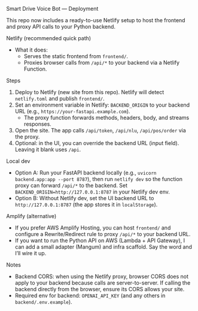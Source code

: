 Smart Drive Voice Bot — Deployment

This repo now includes a ready-to-use Netlify setup to host the frontend and proxy API calls to your Python backend.

Netlify (recommended quick path)
- What it does:
  - Serves the static frontend from `frontend/`.
  - Proxies browser calls from `/api/*` to your backend via a Netlify Function.

Steps
1) Deploy to Netlify (new site from this repo). Netlify will detect `netlify.toml` and publish `frontend/`.
2) Set an environment variable in Netlify: `BACKEND_ORIGIN` to your backend URL (e.g., `https://your-fastapi.example.com`).
   - The proxy function forwards methods, headers, body, and streams responses.
3) Open the site. The app calls `/api/token`, `/api/nlu`, `/api/pos/order` via the proxy.
4) Optional: in the UI, you can override the backend URL (input field). Leaving it blank uses `/api`.

Local dev
- Option A: Run your FastAPI backend locally (e.g., `uvicorn backend.app:app --port 8787`), then run `netlify dev` so the function proxy can forward `/api/*` to the backend. Set `BACKEND_ORIGIN=http://127.0.0.1:8787` in your Netlify dev env.
- Option B: Without Netlify dev, set the UI backend URL to `http://127.0.0.1:8787` (the app stores it in `localStorage`).

Amplify (alternative)
- If you prefer AWS Amplify Hosting, you can host `frontend/` and configure a Rewrite/Redirect rule to proxy `/api/*` to your backend URL.
- If you want to run the Python API on AWS (Lambda + API Gateway), I can add a small adapter (Mangum) and infra scaffold. Say the word and I’ll wire it up.

Notes
- Backend CORS: when using the Netlify proxy, browser CORS does not apply to your backend because calls are server-to-server. If calling the backend directly from the browser, ensure its CORS allows your site.
- Required env for backend: `OPENAI_API_KEY` (and any others in `backend/.env.example`).
